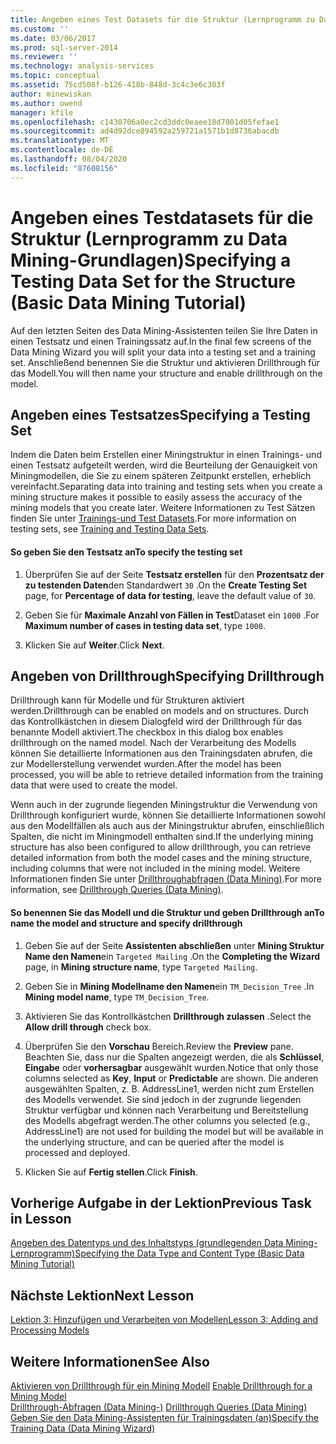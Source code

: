 ```yaml
---
title: Angeben eines Test Datasets für die Struktur (Lernprogramm zu Data Mining-Grundlagen) | Microsoft-Dokumentation
ms.custom: ''
ms.date: 03/06/2017
ms.prod: sql-server-2014
ms.reviewer: ''
ms.technology: analysis-services
ms.topic: conceptual
ms.assetid: 75cd508f-b126-418b-848d-3c4c3e6c303f
author: minewiskan
ms.author: owend
manager: kfile
ms.openlocfilehash: c1430706a0ec2cd3ddc0eaee18d7001d05fefae1
ms.sourcegitcommit: ad4d92dce894592a259721a1571b1d8736abacdb
ms.translationtype: MT
ms.contentlocale: de-DE
ms.lasthandoff: 08/04/2020
ms.locfileid: "87608156"
---
```

# <a name="specifying-a-testing-data-set-for-the-structure-basic-data-mining-tutorial"></a><span data-ttu-id="3a115-102">Angeben eines Testdatasets für die Struktur (Lernprogramm zu Data Mining-Grundlagen)</span><span class="sxs-lookup"><span data-stu-id="3a115-102">Specifying a Testing Data Set for the Structure (Basic Data Mining Tutorial)</span></span>
  <span data-ttu-id="3a115-103">Auf den letzten Seiten des Data Mining-Assistenten teilen Sie Ihre Daten in einen Testsatz und einen Trainingssatz auf.</span><span class="sxs-lookup"><span data-stu-id="3a115-103">In the final few screens of the Data Mining Wizard you will split your data into a testing set and a training set.</span></span> <span data-ttu-id="3a115-104">Anschließend benennen Sie die Struktur und aktivieren Drillthrough für das Modell.</span><span class="sxs-lookup"><span data-stu-id="3a115-104">You will then name your structure and enable drillthrough on the model.</span></span>  
  
## <a name="specifying-a-testing-set"></a><span data-ttu-id="3a115-105">Angeben eines Testsatzes</span><span class="sxs-lookup"><span data-stu-id="3a115-105">Specifying a Testing Set</span></span>  
 <span data-ttu-id="3a115-106">Indem die Daten beim Erstellen einer Miningstruktur in einen Trainings- und einen Testsatz aufgeteilt werden, wird die Beurteilung der Genauigkeit von Miningmodellen, die Sie zu einem späteren Zeitpunkt erstellen, erheblich vereinfacht.</span><span class="sxs-lookup"><span data-stu-id="3a115-106">Separating data into training and testing sets when you create a mining structure makes it possible to easily assess the accuracy of the mining models that you create later.</span></span> <span data-ttu-id="3a115-107">Weitere Informationen zu Test Sätzen finden Sie unter [Trainings-und Test Datasets](../../2014/analysis-services/data-mining/training-and-testing-data-sets.md).</span><span class="sxs-lookup"><span data-stu-id="3a115-107">For more information on testing sets, see [Training and Testing Data Sets](../../2014/analysis-services/data-mining/training-and-testing-data-sets.md).</span></span>  
  
#### <a name="to-specify-the-testing-set"></a><span data-ttu-id="3a115-108">So geben Sie den Testsatz an</span><span class="sxs-lookup"><span data-stu-id="3a115-108">To specify the testing set</span></span>  
  
1.  <span data-ttu-id="3a115-109">Überprüfen Sie auf der Seite **Testsatz erstellen** für den **Prozentsatz der zu testenden Daten**den Standardwert `30` .</span><span class="sxs-lookup"><span data-stu-id="3a115-109">On the **Create Testing Set** page, for **Percentage of data for testing**, leave the default value of `30`.</span></span>  
  
2.  <span data-ttu-id="3a115-110">Geben Sie für **Maximale Anzahl von Fällen in Test**Dataset ein `1000` .</span><span class="sxs-lookup"><span data-stu-id="3a115-110">For **Maximum number of cases in testing data set**, type `1000`.</span></span>  
  
3.  <span data-ttu-id="3a115-111">Klicken Sie auf **Weiter**.</span><span class="sxs-lookup"><span data-stu-id="3a115-111">Click **Next**.</span></span>  
  
## <a name="specifying-drillthrough"></a><span data-ttu-id="3a115-112">Angeben von Drillthrough</span><span class="sxs-lookup"><span data-stu-id="3a115-112">Specifying Drillthrough</span></span>  
 <span data-ttu-id="3a115-113">Drillthrough kann für Modelle und für Strukturen aktiviert werden.</span><span class="sxs-lookup"><span data-stu-id="3a115-113">Drillthrough can be enabled on models and on structures.</span></span> <span data-ttu-id="3a115-114">Durch das Kontrollkästchen in diesem Dialogfeld wird der Drillthrough für das benannte Modell aktiviert.</span><span class="sxs-lookup"><span data-stu-id="3a115-114">The checkbox in this dialog box enables drillthrough on the named model.</span></span> <span data-ttu-id="3a115-115">Nach der Verarbeitung des Modells können Sie detaillierte Informationen aus den Trainingsdaten abrufen, die zur Modellerstellung verwendet wurden.</span><span class="sxs-lookup"><span data-stu-id="3a115-115">After the model has been processed,  you will be able to retrieve detailed information from the training data that were used to create the model.</span></span>  
  
 <span data-ttu-id="3a115-116">Wenn auch in der zugrunde liegenden Miningstruktur die Verwendung von Drillthrough konfiguriert wurde, können Sie detaillierte Informationen sowohl aus den Modellfällen als auch aus der Miningstruktur abrufen, einschließlich Spalten, die nicht im Miningmodell enthalten sind.</span><span class="sxs-lookup"><span data-stu-id="3a115-116">If the underlying mining structure has also been configured to allow drillthrough, you can retrieve detailed information from both the model cases and the mining structure, including columns that were not included in the mining model.</span></span> <span data-ttu-id="3a115-117">Weitere Informationen finden Sie unter [Drillthroughabfragen &#40;Data Mining&#41;](../../2014/analysis-services/data-mining/drillthrough-queries-data-mining.md).</span><span class="sxs-lookup"><span data-stu-id="3a115-117">For more information, see [Drillthrough Queries &#40;Data Mining&#41;](../../2014/analysis-services/data-mining/drillthrough-queries-data-mining.md).</span></span>  
  
#### <a name="to-name-the-model-and-structure-and-specify-drillthrough"></a><span data-ttu-id="3a115-118">So benennen Sie das Modell und die Struktur und geben Drillthrough an</span><span class="sxs-lookup"><span data-stu-id="3a115-118">To name the model and structure and specify drillthrough</span></span>  
  
1.  <span data-ttu-id="3a115-119">Geben Sie auf der Seite **Assistenten abschließen** unter **Mining Struktur Name den Namen**ein `Targeted Mailing` .</span><span class="sxs-lookup"><span data-stu-id="3a115-119">On the **Completing the Wizard** page, in **Mining structure name**, type `Targeted Mailing`.</span></span>  
  
2.  <span data-ttu-id="3a115-120">Geben Sie in **Mining Modellname den Namen**ein `TM_Decision_Tree` .</span><span class="sxs-lookup"><span data-stu-id="3a115-120">In **Mining model name**, type `TM_Decision_Tree`.</span></span>  
  
3.  <span data-ttu-id="3a115-121">Aktivieren Sie das Kontrollkästchen **Drillthrough zulassen** .</span><span class="sxs-lookup"><span data-stu-id="3a115-121">Select the **Allow drill through** check box.</span></span>  
  
4.  <span data-ttu-id="3a115-122">Überprüfen Sie den **Vorschau** Bereich.</span><span class="sxs-lookup"><span data-stu-id="3a115-122">Review the **Preview** pane.</span></span> <span data-ttu-id="3a115-123">Beachten Sie, dass nur die Spalten angezeigt werden, die als **Schlüssel**, **Eingabe** oder **vorhersagbar** ausgewählt wurden.</span><span class="sxs-lookup"><span data-stu-id="3a115-123">Notice that only those columns selected as **Key**, **Input** or **Predictable** are shown.</span></span> <span data-ttu-id="3a115-124">Die anderen ausgewählten Spalten, z. B. AddressLine1, werden nicht zum Erstellen des Modells verwendet. Sie sind jedoch in der zugrunde liegenden Struktur verfügbar und können nach Verarbeitung und Bereitstellung des Modells abgefragt werden.</span><span class="sxs-lookup"><span data-stu-id="3a115-124">The other columns you selected (e.g., AddressLine1) are not used for building the model but will be available in the underlying structure, and can be queried after the model is processed and deployed.</span></span>  
  
5.  <span data-ttu-id="3a115-125">Klicken Sie auf **Fertig stellen**.</span><span class="sxs-lookup"><span data-stu-id="3a115-125">Click **Finish**.</span></span>  
  
## <a name="previous-task-in-lesson"></a><span data-ttu-id="3a115-126">Vorherige Aufgabe in der Lektion</span><span class="sxs-lookup"><span data-stu-id="3a115-126">Previous Task in Lesson</span></span>  
 [<span data-ttu-id="3a115-127">Angeben des Datentyps und des Inhaltstyps &#40;grundlegenden Data Mining-Lernprogramm&#41;</span><span class="sxs-lookup"><span data-stu-id="3a115-127">Specifying the Data Type and Content Type &#40;Basic Data Mining Tutorial&#41;</span></span>](../../2014/tutorials/specifying-the-data-type-and-content-type-basic-data-mining-tutorial.md)  
  
## <a name="next-lesson"></a><span data-ttu-id="3a115-128">Nächste Lektion</span><span class="sxs-lookup"><span data-stu-id="3a115-128">Next Lesson</span></span>  
 [<span data-ttu-id="3a115-129">Lektion 3: Hinzufügen und Verarbeiten von Modellen</span><span class="sxs-lookup"><span data-stu-id="3a115-129">Lesson 3: Adding and Processing Models</span></span>](../../2014/tutorials/lesson-3-adding-and-processing-models.md)  
  
## <a name="see-also"></a><span data-ttu-id="3a115-130">Weitere Informationen</span><span class="sxs-lookup"><span data-stu-id="3a115-130">See Also</span></span>  
 <span data-ttu-id="3a115-131">[Aktivieren von Drillthrough für ein Mining Modell](../../2014/analysis-services/data-mining/enable-drillthrough-for-a-mining-model.md) </span><span class="sxs-lookup"><span data-stu-id="3a115-131">[Enable Drillthrough for a Mining Model](../../2014/analysis-services/data-mining/enable-drillthrough-for-a-mining-model.md) </span></span>  
 <span data-ttu-id="3a115-132">[Drillthrough-Abfragen &#40;Data Mining-&#41;](../../2014/analysis-services/data-mining/drillthrough-queries-data-mining.md) </span><span class="sxs-lookup"><span data-stu-id="3a115-132">[Drillthrough Queries &#40;Data Mining&#41;](../../2014/analysis-services/data-mining/drillthrough-queries-data-mining.md) </span></span>  
 [<span data-ttu-id="3a115-133">Geben Sie den Data Mining-Assistenten für Trainingsdaten &#40;an&#41;</span><span class="sxs-lookup"><span data-stu-id="3a115-133">Specify the Training Data &#40;Data Mining Wizard&#41;</span></span>](../../2014/analysis-services/specify-the-training-data-data-mining-wizard.md)  
  
  
